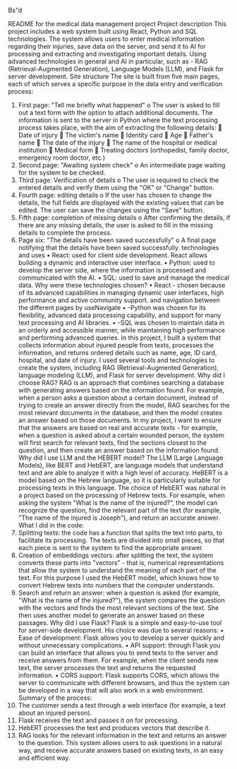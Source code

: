 Bs"d

README for the medical data management project
Project description
This project includes a web system built using React, Python and SQL technologies. The system allows users to enter medical information regarding their injuries, save data on the server, and send it to AI for processing and extracting and investigating important details. Using advanced technologies in general and AI in particular, such as - RAG (Retrieval-Augmented Generation), Language Models (LLM), and Flask for server development.
Site structure
The site is built from five main pages, each of which serves a specific purpose in the data entry and verification process:
1. First page: "Tell me briefly what happened"
o The user is asked to fill out a text form with the option to attach additional documents. The information is sent to the server in Python where the text processing process takes place, with the aim of extracting the following details:
 Date of injury
 The victim's name
 Identity card
 Age
 Father's name
 The date of the injury
 The name of the hospital or medical institution
 Medical form
 Treating doctors (orthopedist, family doctor, emergency room doctor, etc.)
2. Second page: "Awaiting system check"
o An intermediate page waiting for the system to be checked.
3. Third page: Verification of details
o The user is required to check the entered details and verify them using the "OK" or "Change" button.
4. Fourth page: editing details
o If the user has chosen to change the details, the full fields are displayed with the existing values ​​that can be edited. The user can save the changes using the "Save" button.
5. Fifth page: completion of missing details
o After confirming the details, if there are any missing details, the user is asked to fill in the missing details to complete the process.
6. Page six: "The details have been saved successfully"
o A final page notifying that the details have been saved successfully.
technologies and uses
• React: used for client side development. React allows building a dynamic and interactive user interface.
• Python: used to develop the server side, where the information is processed and communicated with the AI.
• SQL: used to save and manage the medical data.
Why were these technologies chosen?
• React - chosen because of its advanced capabilities in managing dynamic user interfaces, high performance and active community support. and navigation between the different pages by useNavigate
• -Python was chosen for its flexibility, advanced data processing capability, and support for many text processing and AI libraries.
• -SQL was chosen to maintain data in an orderly and accessible manner, while maintaining high performance and performing advanced queries.
In this project, I built a system that collects information about injured people from texts, processes the information, and returns ordered details such as name, age, ID card, hospital, and date of injury. I used several tools and technologies to create the system, including RAG (Retrieval-Augmented Generation), language modeling (LLM), and Flask for server development.
Why did I choose RAG?
RAG is an approach that combines searching a database with generating answers based on the information found. For example, when a person asks a question about a certain document, instead of trying to create an answer directly from the model, RAG searches for the most relevant documents in the database, and then the model creates an answer based on those documents.
In my project, I want to ensure that the answers are based on real and accurate texts - for example, when a question is asked about a certain wounded person, the system will first search for relevant texts, find the sections closest to the question, and then create an answer based on the information found.
Why did I use LLM and the HEBERT model?
The LLM (Large Language Models), like BERT and HebERT, are language models that understand text and are able to analyze it with a high level of accuracy. HeBERT is a model based on the Hebrew language, so it is particularly suitable for processing texts in this language. The choice of HebERT was natural in a project based on the processing of Hebrew texts.
For example, when asking the system "What is the name of the injured?", the model can recognize the question, find the relevant part of the text (for example, "The name of the injured is Joseph"), and return an accurate answer.
What I did in the code:
1. Splitting texts: the code has a function that splits the text into parts, to facilitate its processing. The texts are divided into small pieces, so that each piece is sent to the system to find the appropriate answer.
2. Creation of embeddings vectors: after splitting the text, the system converts these parts into "vectors" - that is, numerical representations that allow the system to understand the meaning of each part of the text. For this purpose I used the HebERT model, which knows how to convert Hebrew texts into numbers that the computer understands.
3. Search and return an answer: when a question is asked (for example, "What is the name of the injured?"), the system compares the question with the vectors and finds the most relevant sections of the text. She then uses another model to generate an answer based on these passages.
Why did I use Flask?
Flask is a simple and easy-to-use tool for server-side development. His choice was due to several reasons:
• Ease of development: Flask allows you to develop a server quickly and without unnecessary complications.
• API support: through Flask you can build an interface that allows you to send texts to the server and receive answers from them. For example, when the client sends new text, the server processes the text and returns the requested information.
• CORS support: Flask supports CORS, which allows the server to communicate with different browsers, and thus the system can be developed in a way that will also work in a web environment.
Summary of the process:
1. The customer sends a text through a web interface (for example, a text about an injured person).
2. Flask receives the text and passes it on for processing.
3. HebERT processes the text and produces vectors that describe it.
4. RAG looks for the relevant information in the text and returns an answer to the question.
This system allows users to ask questions in a natural way, and receive accurate answers based on existing texts, in an easy and efficient way.

